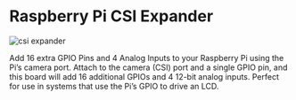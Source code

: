 # Raspberry Pi CSI Expander

![csi expander](https://othermod.com/wp-content/uploads/Expander.png)

Add 16 extra GPIO Pins and 4 Analog Inputs to your Raspberry Pi using the Pi’s camera port. Attach to the camera (CSI) port and a single GPIO pin, and this board will add 16 additional GPIOs and 4 12-bit analog inputs. Perfect for use in systems that use the Pi’s GPIO to drive an LCD.